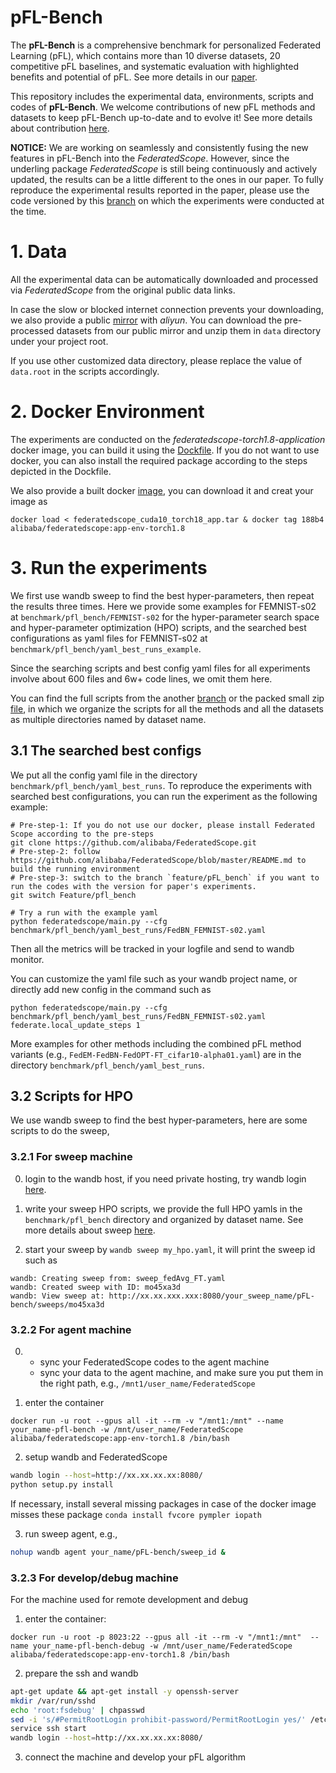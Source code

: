 # pFL-Bench
The **pFL-Bench** is a comprehensive benchmark for personalized Federated Learning (pFL), which contains more than 10 diverse datasets, 20 competitive pFL baselines, and systematic evaluation with highlighted benefits and potential of pFL. See more details in our [paper](https://arxiv.org/abs/2206.03655).


This repository includes the experimental data, environments, scripts and codes of **pFL-Bench**. We welcome contributions of new pFL methods and datasets to keep pFL-Bench up-to-date and to evolve it! See more details about contribution [here](https://github.com/alibaba/FederatedScope#contributing).

**NOTICE:** We are working on seamlessly and consistently fusing the new features in pFL-Bench into the *FederatedScope*. However, since the underling package *FederatedScope* is still being continuously and actively updated, the results can be a little different to the ones in our paper.
To fully reproduce the experimental results reported in the paper, please use the code versioned by this [branch](https://github.com/alibaba/FederatedScope/tree/Feature/pfl_bench) on which the experiments were conducted at the time.


# 1. Data
All the experimental data can be automatically downloaded and processed via *FederatedScope* from the original public data links.

In case the slow or blocked internet connection prevents your downloading, we also provide a public [mirror](https://federatedscope.oss-cn-beijing.aliyuncs.com/pFL-Bench-data.zip) with *aliyun*.
You can download the pre-processed datasets from our public mirror and unzip them in `data` directory under your project root.

If you use other customized data directory, please replace the value of `data.root` in the scripts accordingly.

# 2. Docker Environment
The experiments are conducted on the *federatedscope-torch1.8-application* docker image, you can build it using the [Dockfile](https://github.com/alibaba/FederatedScope/blob/master/enviroment/docker_files/federatedscope-torch1.8-application.Dockerfile). If you do not want to use docker, you can also install the required package according to the steps depicted in the Dockfile.

We also provide a built docker [image](https://federatedscope.oss-cn-beijing.aliyuncs.com/federatedscope_cuda10_torch18_app.tar), you can download it and creat your image as 
```
docker load < federatedscope_cuda10_torch18_app.tar & docker tag 188b4 alibaba/federatedscope:app-env-torch1.8
```

# 3. Run the experiments
We first use wandb sweep to find the best hyper-parameters, then repeat the results three times.
Here we provide some examples for FEMNIST-s02 at `benchmark/pfl_bench/FEMNIST-s02` for the hyper-parameter search space and hyper-parameter optimization (HPO) scripts, and the searched best configurations as yaml files for FEMNIST-s02 at `benchmark/pfl_bench/yaml_best_runs_example`.

Since the searching scripts and best config yaml files for all experiments involve about 600 files and 6w+ code lines, we omit them here.

You can find the full scripts from the another [branch](https://github.com/alibaba/FederatedScope/tree/Feature/pfl_bench/scripts/personalization_exp_scripts/pfl_bench) or the packed small zip [file](https://federatedscope.oss-cn-beijing.aliyuncs.com/pfl_bench_scripts.zip), in which we organize the scripts for all the methods and all the datasets as multiple directories named by dataset name.

## 3.1 The searched best configs
We put all the config yaml file in the directory `benchmark/pfl_bench/yaml_best_runs`.
To reproduce the experiments with searched best configurations, you can run the experiment as the following example:
```
# Pre-step-1: If you do not use our docker, please install Federated Scope according to the pre-steps
git clone https://github.com/alibaba/FederatedScope.git
# Pre-step-2: follow https://github.com/alibaba/FederatedScope/blob/master/README.md to build the running environment
# Pre-step-3: switch to the branch `feature/pFL_bench` if you want to run the codes with the version for paper's experiments.
git switch Feature/pfl_bench

# Try a run with the example yaml
python federatedscope/main.py --cfg benchmark/pfl_bench/yaml_best_runs/FedBN_FEMNIST-s02.yaml
```
Then all the metrics will be tracked in your logfile and send to wandb monitor.

You can customize the yaml file such as your wandb project name, or directly add new config in the command such as 
```
python federatedscope/main.py --cfg benchmark/pfl_bench/yaml_best_runs/FedBN_FEMNIST-s02.yaml federate.local_update_steps 1
```
More examples for other methods including the combined pFL method variants (e.g., `FedEM-FedBN-FedOPT-FT_cifar10-alpha01.yaml`) are in the directory `benchmark/pfl_bench/yaml_best_runs`.

## 3.2 Scripts for HPO
We use wandb sweep to find the best hyper-parameters, here are some scripts to do the sweep,

### 3.2.1 For sweep machine
0. login to the wandb host, if you need private hosting, try wandb login [here](https://docs.wandb.ai/guides/self-hosted/local).
1. write your sweep HPO scripts, we provide the full HPO yamls in the `benchmark/pfl_bench` directory and organized by dataset name. See more details about sweep [here](https://docs.wandb.ai/guides/sweeps).

2. start your sweep by `wandb sweep my_hpo.yaml`, it will print the sweep id such as 
```
wandb: Creating sweep from: sweep_fedAvg_FT.yaml
wandb: Created sweep with ID: mo45xa3d
wandb: View sweep at: http://xx.xx.xxx.xxx:8080/your_sweep_name/pFL-bench/sweeps/mo45xa3d
```


### 3.2.2 For agent machine 
0. - sync your FederatedScope codes to the agent machine
    - sync your data to the agent machine, and make sure you put them in the right path, e.g., `/mnt1/user_name/FederatedScope`
    
   
1. enter the container
```
docker run -u root --gpus all -it --rm -v "/mnt1:/mnt" --name your_name-pfl-bench -w /mnt/user_name/FederatedScope alibaba/federatedscope:app-env-torch1.8 /bin/bash
```
   
2. setup wandb and FederatedScope
```bash
wandb login --host=http://xx.xx.xx.xx:8080/
python setup.py install
```

If necessary, install several missing packages in case of the docker image misses these package
`conda install fvcore pympler iopath`


3. run sweep agent, e.g.,
```bash
nohup wandb agent your_name/pFL-bench/sweep_id &
```

### 3.2.3 For develop/debug machine
For the machine used for remote development and debug
1. enter the container:
```
docker run -u root -p 8023:22 --gpus all -it --rm -v "/mnt1:/mnt"  --name your_name-pfl-bench-debug -w /mnt/user_name/FederatedScope alibaba/federatedscope:app-env-torch1.8 /bin/bash
```

2. prepare the ssh and wandb
```bash
apt-get update && apt-get install -y openssh-server
mkdir /var/run/sshd
echo 'root:fsdebug' | chpasswd
sed -i 's/#PermitRootLogin prohibit-password/PermitRootLogin yes/' /etc/ssh/sshd_config
service ssh start
wandb login --host=http://xx.xx.xx.xx:8080/
```

3. connect the machine and develop your pFL algorithm
